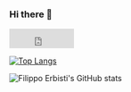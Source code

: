 ### Hi there 🌱

<iframe src="https://github.com/sponsors/filippoerbisti/button" title="Sponsor filippoerbisti" height="35" width="116" style="border: 0;"></iframe>

<!--
**filippoerbisti/filippoerbisti** is a ✨ _special_ ✨ repository because its `README.md` (this file) appears on your GitHub profile.

Here are some ideas to get you started:

- 🔭 I’m currently working on ...
- 🌱 I’m currently learning ...
- 👯 I’m looking to collaborate on ...
- 🤔 I’m looking for help with ...
- 💬 Ask me about ...
- 📫 How to reach me: ...
- 😄 Pronouns: ...
- ⚡ Fun fact: ...
-->


[![Top Langs](https://github-readme-stats.vercel.app/api/top-langs/?username=filippoerbisti&layout=compact&langs_count=8)](https://github.com/filippoerbisti)

![Filippo Erbisti's GitHub stats](https://github-readme-stats.vercel.app/api?username=filippoerbisti&show_icons=true&theme=synthwave)
